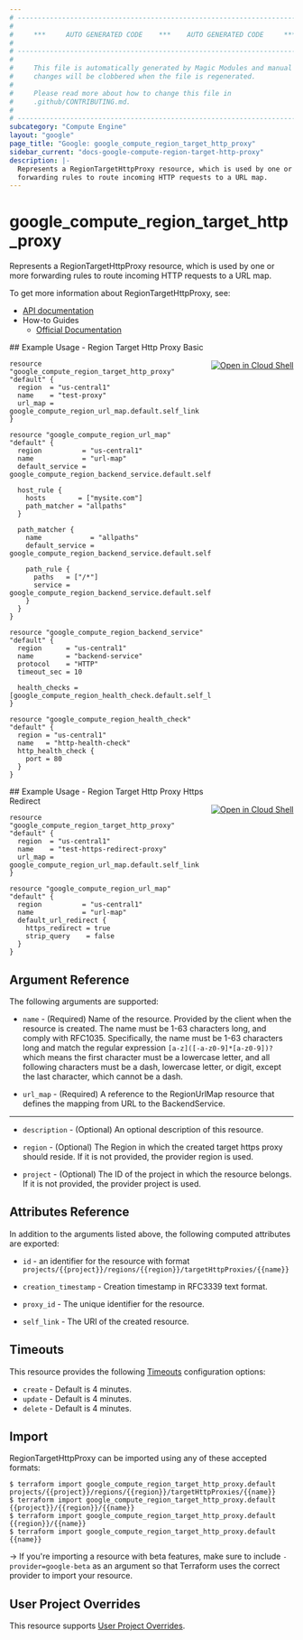 ```yaml
---
# ----------------------------------------------------------------------------
#
#     ***     AUTO GENERATED CODE    ***    AUTO GENERATED CODE     ***
#
# ----------------------------------------------------------------------------
#
#     This file is automatically generated by Magic Modules and manual
#     changes will be clobbered when the file is regenerated.
#
#     Please read more about how to change this file in
#     .github/CONTRIBUTING.md.
#
# ----------------------------------------------------------------------------
subcategory: "Compute Engine"
layout: "google"
page_title: "Google: google_compute_region_target_http_proxy"
sidebar_current: "docs-google-compute-region-target-http-proxy"
description: |-
  Represents a RegionTargetHttpProxy resource, which is used by one or more
  forwarding rules to route incoming HTTP requests to a URL map.
---
```


# google\_compute\_region\_target\_http\_proxy

Represents a RegionTargetHttpProxy resource, which is used by one or more
forwarding rules to route incoming HTTP requests to a URL map.

To get more information about RegionTargetHttpProxy, see:

* [API documentation](https://cloud.google.com/compute/docs/reference/rest/v1/regionTargetHttpProxies)
* How-to Guides
    * [Official Documentation](https://cloud.google.com/compute/docs/load-balancing/http/target-proxies)

<div class = "oics-button" style="float: right; margin: 0 0 -15px">
  <a href="https://console.cloud.google.com/cloudshell/open?cloudshell_git_repo=https%3A%2F%2Fgithub.com%2Fterraform-google-modules%2Fdocs-examples.git&cloudshell_working_dir=region_target_http_proxy_basic&cloudshell_image=gcr.io%2Fgraphite-cloud-shell-images%2Fterraform%3Alatest&open_in_editor=main.tf&cloudshell_print=.%2Fmotd&cloudshell_tutorial=.%2Ftutorial.md" target="_blank">
    <img alt="Open in Cloud Shell" src="//gstatic.com/cloudssh/images/open-btn.svg" style="max-height: 44px; margin: 32px auto; max-width: 100%;">
  </a>
</div>
## Example Usage - Region Target Http Proxy Basic


```hcl
resource "google_compute_region_target_http_proxy" "default" {
  region  = "us-central1"
  name    = "test-proxy"
  url_map = google_compute_region_url_map.default.self_link
}

resource "google_compute_region_url_map" "default" {
  region          = "us-central1"
  name            = "url-map"
  default_service = google_compute_region_backend_service.default.self_link

  host_rule {
    hosts        = ["mysite.com"]
    path_matcher = "allpaths"
  }

  path_matcher {
    name            = "allpaths"
    default_service = google_compute_region_backend_service.default.self_link

    path_rule {
      paths   = ["/*"]
      service = google_compute_region_backend_service.default.self_link
    }
  }
}

resource "google_compute_region_backend_service" "default" {
  region      = "us-central1"
  name        = "backend-service"
  protocol    = "HTTP"
  timeout_sec = 10

  health_checks = [google_compute_region_health_check.default.self_link]
}

resource "google_compute_region_health_check" "default" {
  region = "us-central1"
  name   = "http-health-check"
  http_health_check {
    port = 80
  }
}
```
<div class = "oics-button" style="float: right; margin: 0 0 -15px">
  <a href="https://console.cloud.google.com/cloudshell/open?cloudshell_git_repo=https%3A%2F%2Fgithub.com%2Fterraform-google-modules%2Fdocs-examples.git&cloudshell_working_dir=region_target_http_proxy_https_redirect&cloudshell_image=gcr.io%2Fgraphite-cloud-shell-images%2Fterraform%3Alatest&open_in_editor=main.tf&cloudshell_print=.%2Fmotd&cloudshell_tutorial=.%2Ftutorial.md" target="_blank">
    <img alt="Open in Cloud Shell" src="//gstatic.com/cloudssh/images/open-btn.svg" style="max-height: 44px; margin: 32px auto; max-width: 100%;">
  </a>
</div>
## Example Usage - Region Target Http Proxy Https Redirect


```hcl
resource "google_compute_region_target_http_proxy" "default" {
  region  = "us-central1"
  name    = "test-https-redirect-proxy"
  url_map = google_compute_region_url_map.default.self_link
}

resource "google_compute_region_url_map" "default" {
  region          = "us-central1"
  name            = "url-map"
  default_url_redirect {
    https_redirect = true
    strip_query    = false
  }
}
```

## Argument Reference

The following arguments are supported:


* `name` -
  (Required)
  Name of the resource. Provided by the client when the resource is
  created. The name must be 1-63 characters long, and comply with
  RFC1035. Specifically, the name must be 1-63 characters long and match
  the regular expression `[a-z]([-a-z0-9]*[a-z0-9])?` which means the
  first character must be a lowercase letter, and all following
  characters must be a dash, lowercase letter, or digit, except the last
  character, which cannot be a dash.

* `url_map` -
  (Required)
  A reference to the RegionUrlMap resource that defines the mapping from URL
  to the BackendService.


- - -


* `description` -
  (Optional)
  An optional description of this resource.

* `region` -
  (Optional)
  The Region in which the created target https proxy should reside.
  If it is not provided, the provider region is used.

* `project` - (Optional) The ID of the project in which the resource belongs.
    If it is not provided, the provider project is used.


## Attributes Reference

In addition to the arguments listed above, the following computed attributes are exported:

* `id` - an identifier for the resource with format `projects/{{project}}/regions/{{region}}/targetHttpProxies/{{name}}`

* `creation_timestamp` -
  Creation timestamp in RFC3339 text format.

* `proxy_id` -
  The unique identifier for the resource.
* `self_link` - The URI of the created resource.


## Timeouts

This resource provides the following
[Timeouts](/docs/configuration/resources.html#timeouts) configuration options:

- `create` - Default is 4 minutes.
- `update` - Default is 4 minutes.
- `delete` - Default is 4 minutes.

## Import

RegionTargetHttpProxy can be imported using any of these accepted formats:

```
$ terraform import google_compute_region_target_http_proxy.default projects/{{project}}/regions/{{region}}/targetHttpProxies/{{name}}
$ terraform import google_compute_region_target_http_proxy.default {{project}}/{{region}}/{{name}}
$ terraform import google_compute_region_target_http_proxy.default {{region}}/{{name}}
$ terraform import google_compute_region_target_http_proxy.default {{name}}
```

-> If you're importing a resource with beta features, make sure to include `-provider=google-beta`
as an argument so that Terraform uses the correct provider to import your resource.

## User Project Overrides

This resource supports [User Project Overrides](https://www.terraform.io/docs/providers/google/guides/provider_reference.html#user_project_override).
